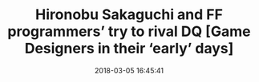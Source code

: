 ---
date: 2018-03-05 16:45:41
link:
  source: pocket
  source_url: https://getpocket.com
  text: "Hironobu Sakaguchi and FF programmers’ try to rival DQ [Game Designers in their ‘early’ days]"
  url: http://news.denfaminicogamer.jp/english/170731b
slug: new-comic-series-hironobu-sakaguchi-and-ff-programmers-try-to-rival-dq-g
source: pocket
title: "Hironobu Sakaguchi and FF programmers’ try to rival DQ [Game Designers in their ‘early’ days]"
syndicated:
- type: twitter
  url: https://twitter.com/roytang/statuses/970702331758116865/  
---